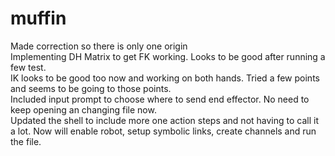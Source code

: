 # muffin

Made correction so there is only one origin  
Implementing DH Matrix to get FK working. Looks to be good after running a few test.  
IK looks to be good too now and working on both hands. Tried a few points and seems to be going to those points.  
Included input prompt to choose where to send end effector. No need to keep opening an changing file now.  
Updated the shell to include more one action steps and not having to call it a lot. Now will enable robot, setup symbolic links, create channels and run the file.
